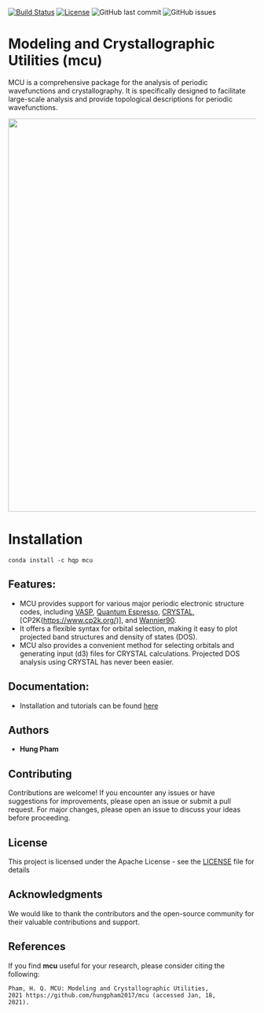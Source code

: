 [![Build Status](https://travis-ci.com/hungpham2017/mcu.svg?branch=master)](https://travis-ci.com/hungpham2017/mcu)
[![License](https://img.shields.io/badge/License-Apache%202.0-blue.svg)](https://opensource.org/licenses/Apache-2.0)
![GitHub last commit](https://img.shields.io/github/last-commit/hungpham2017/mcu.svg?color=gold)
![GitHub issues](https://img.shields.io/github/issues-raw/hungpham2017/mcu.svg?color=crimson)
<!-- ![Codecov](https://img.shields.io/codecov/c/github/hungpham2017/mcu.svg?color=crimson) -->

# Modeling and Crystallographic Utilities (mcu)
MCU is a comprehensive package for the analysis of periodic wavefunctions and crystallography. It is specifically designed to facilitate large-scale analysis and provide topological descriptions for periodic wavefunctions.

<img src="https://github.com/hungpham2017/mcu/blob/gh-pages/docs/image/quicklook.png" width="800" align="middle">

# Installation

```
conda install -c hqp mcu
```

## Features:
- MCU provides support for various major periodic electronic structure codes, including [VASP](https://www.vasp.at/), [Quantum Espresso](https://www.quantum-espresso.org/), [CRYSTAL](https://www.crystal.unito.it/), [CP2K(https://www.cp2k.org/)], and [Wannier90](http://www.wannier.org/).
- It offers a flexible syntax for orbital selection, making it easy to plot projected band structures and density of states (DOS).
- MCU also provides a convenient method for selecting orbitals and generating input (d3) files for CRYSTAL calculations. Projected DOS analysis using CRYSTAL has never been easier.

## Documentation:
-  Installation and tutorials can be found [here](https://hungqpham.com/mcu/)

## Authors
- **Hung Pham**

## Contributing
Contributions are welcome! If you encounter any issues or have suggestions for improvements, please open an issue or submit a pull request. For major changes, please open an issue to discuss your ideas before proceeding.

## License
This project is licensed under the Apache License - see the [LICENSE](LICENSE) file for details

## Acknowledgments
We would like to thank the contributors and the open-source community for their valuable contributions and support.

## References
If you find **mcu** useful for your research, please consider citing the following:

```
Pham, H. Q. MCU: Modeling and Crystallographic Utilities,
2021 https://github.com/hungpham2017/mcu (accessed Jan, 18,
2021).
```